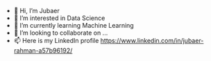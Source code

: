 - 👋 Hi, I’m Jubaer
- 👀 I’m interested in Data Science
- 🌱 I’m currently learning Machine Learning
- 💞️ I’m looking to collaborate on ...
- 📫 Here is my LinkedIn profile https://www.linkedin.com/in/jubaer-rahman-a57b96192/

<!---
mdjubaer12/mdjubaer12 is a ✨ special ✨ repository because its `README.md` (this file) appears on your GitHub profile.
You can click the Preview link to take a look at your changes.
--->
